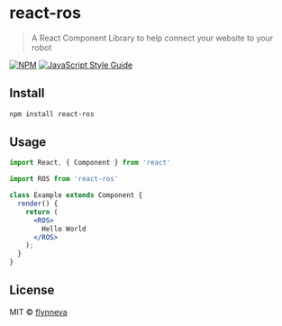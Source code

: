 # react-ros

> A React Component Library to help connect your website to your robot

[![NPM](https://img.shields.io/npm/v/react-ros.svg)](https://www.npmjs.com/package/react-ros) [![JavaScript Style Guide](https://img.shields.io/badge/code_style-standard-brightgreen.svg)](https://standardjs.com)

## Install

```bash
npm install react-ros
```

## Usage

```jsx
import React, { Component } from 'react'

import ROS from 'react-ros'

class Example extends Component {
  render() {
    return (
      <ROS>
        Hello World
      </ROS>
    );
  }
}
```

## License

MIT © [flynneva](https://github.com/flynneva)
